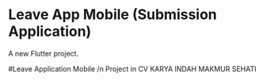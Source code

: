 # Leave App Mobile (Submission Application)

A new Flutter project.

#Leave Application Mobile 
/n
Project in CV KARYA INDAH MAKMUR SEHATI


